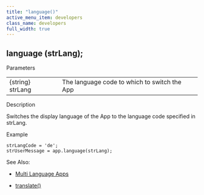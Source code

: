 ```yaml
---
title: "language()"
active_menu_item: developers
class_name: developers
full_width: true
---
```



## language (strLang);

Parameters

<table>
<tr>
<td width="170">
{string} strLang

</td>
<td width="1">
</td>
<td width="710">
The language code to which to switch the App

</td>
</tr>
</table>

Description

Switches the display language of the App to the language code specified in strLang.

Example

    strLangCode = 'de';
    strUserMessage = app.language(strLang);
   

See Also:

 - [Multi Language Apps](../../../product-guide/advanced-features/multi-language-apps/index)

 - [translate()](translate)

